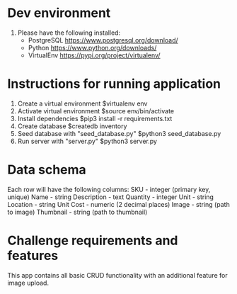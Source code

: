 # Dev environment
1. Please have the following installed:
    - PostgreSQL https://www.postgresql.org/download/
    - Python https://www.python.org/downloads/
    - VirtualEnv https://pypi.org/project/virtualenv/

# Instructions for running application    
1. Create a virtual environment 
    $virtualenv env
2. Activate virtual environment
    $source env/bin/activate
3. Install dependencies
    $pip3 install -r requirements.txt
4. Create database 
    $createdb inventory
5. Seed database with "seed_database.py"
    $python3 seed_database.py
6. Run server with "server.py"
    $python3 server.py

# Data schema
Each row will have the following columns:
SKU - integer (primary key, unique)
Name - string
Description - text
Quantity - integer
Unit - string
Location - string
Unit Cost - numeric (2 decimal places)
Image - string (path to image)
Thumbnail - string (path to thumbnail)

# Challenge requirements and features
This app contains all basic CRUD functionality with an additional feature for image upload. 
    
